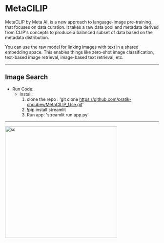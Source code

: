 # MetaClLIP
MetaCLIP by Meta AI. is a new approach to language-image pre-training that focuses on data curation. It takes a raw data pool and metadata derived from CLIP's concepts to produce a balanced subset of data based on the metadata distribution.

You can use the raw model for linking images with text in a shared embedding space. This enables things like zero-shot image classification, text-based image retrieval, image-based text retrieval, etc.

---

## Image Search

* Run Code:
  * Install:
    1. clone the repo :
       'git clone https://github.com/pratik-choubey/MetaClLIP_Use.git'
    2. !pip install streamlit
    3. Run app:
       'streamlit run app.py'
---
<img width="367" alt="sc" src="">
